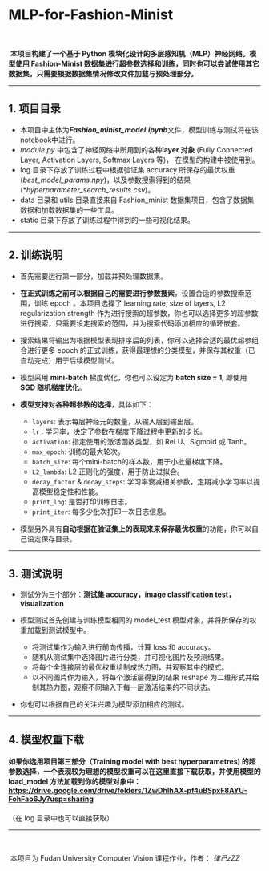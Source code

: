 # MLP-for-Fashion-Minist

​	

​	**本项目构建了一个基于 Python 模块化设计的多层感知机（MLP）神经网络。模型使用  Fashion-Minist 数据集进行超参数选择和训练，同时也可以尝试使用其它数据集，只需要根据数据集情况修改文件加载与预处理部分。**

---

## 1. 项目目录

- 本项目中主体为***Fashion_minist_model.ipynb***文件，模型训练与测试将在该notebook中进行。
- *module.py* 中包含了神经网络中所用到的各种**layer 对象** (Fully Connected Layer, Activation Layers, Softmax Layers 等)， 在模型的构建中被使用到。
- log 目录下存放了训练过程中根据验证集 accuracy 所保存的最优权重 (*best_model_params.npy*)，以及参数搜索得到的结果 (**hyperparameter_search_results.csv*)。
- data 目录和 utils 目录直接来自 Fashion_minist 数据集项目，包含了数据集数据和加载数据集的一些工具。
- static 目录下存放了训练过程中得到的一些可视化结果。

---

## 2. 训练说明

- 首先需要运行第一部分，加载并预处理数据集。
- **在正式训练之前可以根据自己的需要进行参数搜索**，设置合适的参数搜索范围，训练 epoch 。本项目选择了 learning rate, size of layers, L2 regularization strength 作为进行搜索的超参数，你也可以选择更多的超参数进行搜索，只需要设定搜索的范围，并为搜索代码添加相应的循环嵌套。
- 搜索结果将输出为根据模型表现排序后的列表，你可以选择合适的最优超参组合进行更多 epoch 的正式训练，获得最理想的分类模型，并保存其权重（已自动完成）用于后续模型测试。
- 模型采用 **mini-batch** 梯度优化，你也可以设定为 **batch size = 1**, 即使用 **SGD 随机梯度优化**。
- **模型支持对各种超参数的选择**，具体如下：
  - `layers`: 表示每层神经元的数量，从输入层到输出层。
  - `lr` : 学习率，决定了参数在梯度下降过程中更新的步长。
  - `activation`: 指定使用的激活函数类型，如 ReLU、Sigmoid 或 Tanh。
  - `max_epoch`: 训练的最大轮次。
  - `batch_size`: 每个mini-batch的样本数，用于小批量梯度下降。
  - `L2_lambda`: L2 正则化的强度，用于防止过拟合。
  - `decay_factor` & `decay_steps`: 学习率衰减相关参数，定期减小学习率以提高模型稳定性和性能。
  - `print_log`: 是否打印训练日志。
  - `print_iter`: 每多少批次打印一次日志信息。

- 模型另外具有**自动根据在验证集上的表现来来保存最优权重**的功能，你可以自己设定保存目录。

  

---

## 3. 测试说明

- 测试分为三个部分：**测试集 accuracy，image classification test，visualization**
- 模型测试首先创建与训练模型相同的 model_test 模型对象，并将所保存的权重加载到测试模型中。
  - 将测试集作为输入进行前向传播，计算 loss 和 accuracy。
  - 随机从测试集中选择图片进行分类，并可视化图片及预测结果。
  - 将每个全连接层的最优权重绘制成热力图，并观察其中的模式。
  - 以不同图片作为输入，将每个激活层得到的结果 reshape 为二维形式并绘制其热力图，观察不同输入下每一层激活结果的不同状态。

- 你也可以根据自己的关注兴趣为模型添加相应的测试。

---

## 4. 模型权重下载

#### 如果你选用项目第三部分（Training model with best hyperparametres) 的超参数选择，一个表现较为理想的模型权重可以在这里直接下载获取，并使用模型的 load_model 方法加载到你的模型对象中：https://drive.google.com/drive/folders/1ZwDhIhAX-pf4uBSpxF8AYU-FohFao6Jy?usp=sharing

（在 log 目录中也可以直接获取）

---

​				 				

​								   本项目为 Fudan University Computer Vision 课程作业，作者： *律己zZZ*

​	